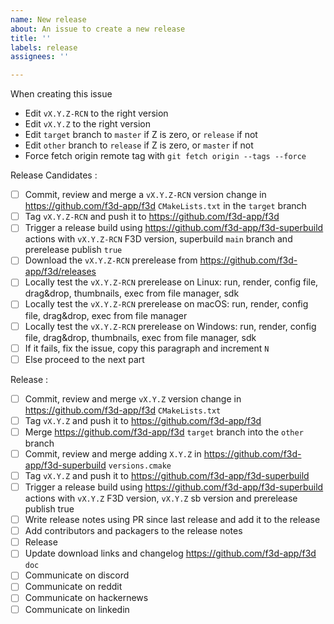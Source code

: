 ```yaml
---
name: New release
about: An issue to create a new release
title: ''
labels: release
assignees: ''

---
```


When creating this issue

- Edit `vX.Y.Z-RCN` to the right version
- Edit `vX.Y.Z` to the right version
- Edit `target` branch to `master` if Z is zero, or `release` if not
- Edit `other` branch to `release` if Z is zero, or `master` if not
- Force fetch origin remote tag with `git fetch origin --tags --force`

Release Candidates :

- [ ] Commit, review and merge a `vX.Y.Z-RCN` version change in https://github.com/f3d-app/f3d `CMakeLists.txt` in the `target` branch
- [ ] Tag `vX.Y.Z-RCN` and push it to https://github.com/f3d-app/f3d
- [ ] Trigger a release build using https://github.com/f3d-app/f3d-superbuild actions with `vX.Y.Z-RCN` F3D version, superbuild `main` branch and prerelease publish `true`
- [ ] Download the `vX.Y.Z-RCN` prerelease from https://github.com/f3d-app/f3d/releases
- [ ] Locally test the `vX.Y.Z-RCN` prerelease on Linux: run, render, config file, drag&drop, thumbnails, exec from file manager, sdk
- [ ] Locally test the `vX.Y.Z-RCN` prerelease on macOS: run, render, config file, drag&drop, exec from file manager
- [ ] Locally test the `vX.Y.Z-RCN` prerelease on Windows: run, render, config file, drag&drop, thumbnails, exec from file manager, sdk
- [ ] If it fails, fix the issue, copy this paragraph and increment `N`
- [ ] Else proceed to the next part

Release :

- [ ] Commit, review and merge `vX.Y.Z` version change in https://github.com/f3d-app/f3d `CMakeLists.txt`
- [ ] Tag `vX.Y.Z` and push it to https://github.com/f3d-app/f3d
- [ ] Merge https://github.com/f3d-app/f3d `target` branch into the `other` branch
- [ ] Commit, review and merge adding `X.Y.Z` in https://github.com/f3d-app/f3d-superbuild `versions.cmake`
- [ ] Tag `vX.Y.Z` and push it to https://github.com/f3d-app/f3d-superbuild
- [ ] Trigger a release build using https://github.com/f3d-app/f3d-superbuild actions with `vX.Y.Z` F3D version, `vX.Y.Z` sb version and prerelease publish true
- [ ] Write release notes using PR since last release and add it to the release
- [ ] Add contributors and packagers to the release notes
- [ ] Release
- [ ] Update download links and changelog https://github.com/f3d-app/f3d `doc`
- [ ] Communicate on discord
- [ ] Communicate on reddit
- [ ] Communicate on hackernews
- [ ] Communicate on linkedin
